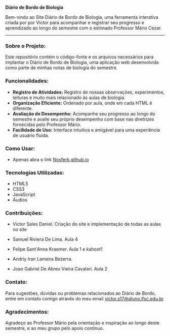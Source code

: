 **Diário de Bordo de Biologia**

Bem-vindo ao Site Diário de Bordo de Biologia, uma ferramenta interativa criada por por Victor para acompanhar e registrar seu progresso e aprendizado ao longo do semestre com o estimado Professor Mário Cezar.

---

### Sobre o Projeto:

Este repositório contém o código-fonte e os arquivos necessários para implantar o Diário de Bordo de Biologia, uma aplicação web desenvolvida como parte de minhas notas de biologia do semestre.

### Funcionalidades:

- **Registro de Atividades:** Registro de nossas observações, experimentos, leituras e muito mais relacionado às aulas de biologia.
- **Organização Eficiente:** Ordenado por aula, onde em cada HTML é diferente.
- **Avaliação de Desempenho:** Acompanhe seu progresso ao longo do semestre e avalie seu próprio desempenho com base nas diretrizes fornecidas pelo Professor Mário.
- **Facilidade de Uso:** Interface intuitiva e amigável para uma experiência de usuário fluida.

### Como Usar:

- Apenas abra o link [Nosferk.github.io](https://Nosferk.github.io)

### Tecnologias Utilizadas:

- HTML5
- CSS3
- JavaScript
- Áudios

### Contribuições:

- Victor Sales Daniel. Criação do site e implementação de todas as aulas no site

- Samuel Riviera De Lima. Aula 4
- Felipe Sant'Anna Kraemer. Aula 1 e kahoot1
- Andriy Iran Lameira Bezerra. 
- Joao Gabriel De Abreu Vieira Cavalari. Aula 2

### Contato:

Para sugestões, dúvidas ou problemas relacionados ao Diário de Bordo, entre em contato comigo através do meu email victor.s17@aluno.ifsc.edu.br

### Agradecimentos:

Agradeço ao Professor Mário pela orientação e inspiração ao longo deste semestre, e ao meu grupo pelo apoio contínuo.
